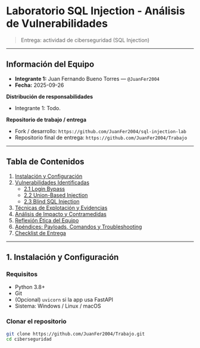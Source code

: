 # Laboratorio SQL Injection - Análisis de Vulnerabilidades

> Entrega: actividad de ciberseguridad (SQL Injection)  

---

## Información del Equipo
- **Integrante 1:** Juan Fernando Bueno Torres — `@JuanFer2004`  
- **Fecha:** 2025-09-26

**Distribución de responsabilidades**
- Integrante 1: Todo.  

**Repositorio de trabajo / entrega**  
- Fork / desarrollo: `https://github.com/JuanFer2004/sql-injection-lab`  
- Repositorio final de entrega: `https://github.com/JuanFer2004/Trabajo` 

---

## Tabla de Contenidos
1. [Instalación y Configuración](#1-instalación-y-configuración)  
2. [Vulnerabilidades Identificadas](#2-vulnerabilidades-identificadas)  
   - [2.1 Login Bypass](#21-login-bypass)  
   - [2.2 Union-Based Injection](#22-union-based-injection)  
   - [2.3 Blind SQL Injection](#23-blind-sql-injection)  
3. [Técnicas de Explotación y Evidencias](#3-técnicas-de-explotación-y-evidencias)  
4. [Análisis de Impacto y Contramedidas](#4-análisis-de-impacto-y-contramedidas)  
5. [Reflexión Ética del Equipo](#5-reflexión-ética-del-equipo)  
6. [Apéndices: Payloads, Comandos y Troubleshooting](#6-apéndices-payloads-comandos-y-troubleshooting)  
7. [Checklist de Entrega](#7-checklist-de-entrega)

---

## 1. Instalación y Configuración

### Requisitos
- Python 3.8+  
- Git  
- (Opcional) `uvicorn` si la app usa FastAPI  
- Sistema: Windows / Linux / macOS

### Clonar el repositorio
```bash
git clone https://github.com/JuanFer2004/Trabajo.git
cd ciberseguridad
